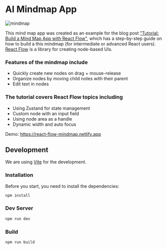 # AI Mindmap App

![mindmap](https://user-images.githubusercontent.com/2857535/210797861-510f0a3d-fd67-46a7-8a8d-c409cb7dbcdb.png)

This mind map app was created as an example for the blog post ["Tutorial: Build a Mind Map App with React Flow"](https://reactflow.dev/blog/mind-map-app-with-react-flow/), which has a step-by-step guide on how to build a this mindmap (for intermediate or advanced React users). [React Flow](https://reactflow.dev) is a library for creating node-based UIs.

### Features of the mindmap include
- Quickly create new nodes on drag + mouse-release
- Organize nodes by moving child notes with their parent
- Edit text in nodes

### The tutorial covers React Flow topics including
- Using Zustand for state management
- Custom node with an input field
- Using node area as a handle
- Dynamic width and auto focus

Demo: https://react-flow-mindmap.netlify.app

## Development

We are using [Vite](https://vitejs.dev/) for the development.

### Installation

Before you start, you need to install the dependencies:

```sh
npm install
```

### Dev Server

```sh
npm run dev
```

### Build

```sh
npm run build
```
